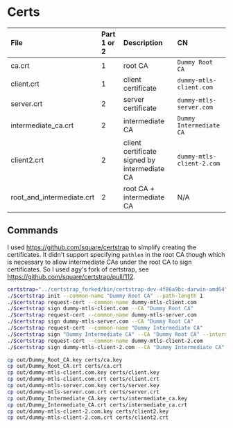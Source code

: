 # Certs

| File | Part 1 or 2 | Description | CN
| :------------- | :------------- | :------------- | :------------- |
| ca.crt | 1 | root CA | `Dummy Root CA`
| client.crt | 1 | client certificate | `dummy-mtls-client.com`
| server.crt | 2 | server certificate | `dummy-mtls-server.com`
| intermediate_ca.crt | 2 | intermediate CA | `Dummy Intermediate CA`
| client2.crt | 2 | client certificate signed by intermediate CA | `dummy-mtls-client-2.com`
| root_and_intermediate.crt | 2 | root CA + intermediate CA  | N/A

## Commands

I used https://github.com/square/certstrap to simplify creating the certificates. It didn't support specifying `pathlen` in the root CA though which is necessary to allow intermediate CAs under the root CA to sign certificates. So I used agy's fork of certstrap, see https://github.com/square/certstrap/pull/112.

```sh
certstrap="../certstrap_forked/bin/certstrap-dev-4f86a9bc-darwin-amd64"
./$certstrap init --common-name "Dummy Root CA" --path-length 1
./$certstrap request-cert --common-name dummy-mtls-client.com
./$certstrap sign dummy-mtls-client.com --CA "Dummy Root CA"
./$certstrap request-cert --common-name dummy-mtls-server.com
./$certstrap sign dummy-mtls-server.com --CA "Dummy Root CA"
./$certstrap request-cert --common-name "Dummy Intermediate CA"
./$certstrap sign "Dummy Intermediate CA" --CA "Dummy Root CA" --intermediate
./$certstrap request-cert --common-name dummy-mtls-client-2.com
./$certstrap sign dummy-mtls-client-2.com --CA "Dummy Intermediate CA"

cp out/Dummy_Root_CA.key certs/ca.key
cp out/Dummy_Root_CA.crt certs/ca.crt
cp out/dummy-mtls-client.com.key certs/client.key
cp out/dummy-mtls-client.com.crt certs/client.crt
cp out/dummy-mtls-server.com.key certs/server.key
cp out/dummy-mtls-server.com.crt certs/server.crt
cp out/Dummy_Intermediate_CA.key certs/intermediate_ca.key
cp out/Dummy_Intermediate_CA.crt certs/intermediate_ca.crt
cp out/dummy-mtls-client-2.com.key certs/client2.key
cp out/dummy-mtls-client-2.com.crt certs/client2.crt
```